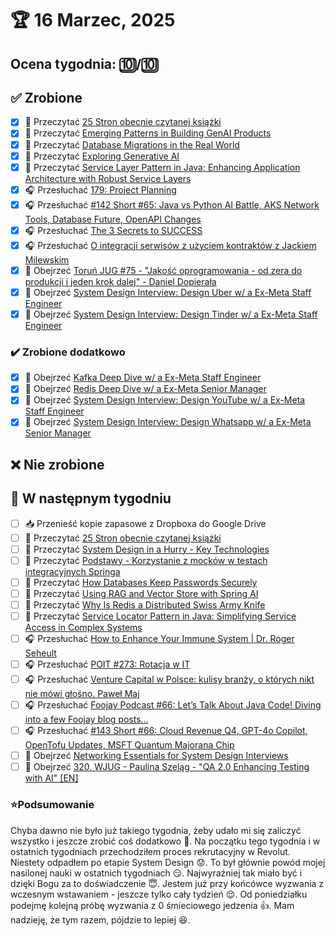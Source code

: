 # 🏆 16 Marzec, 2025

## Ocena tygodnia: 🔟/🔟

## ✅ Zrobione
- [x] 📗 Przeczytać [25 Stron obecnie czytanej książki](https://github.com/BartoszDabek/bdabek.pl/blob/master/miscellaneous/books.md)
- [x] 📗 Przeczytać [Emerging Patterns in Building GenAI Products](https://martinfowler.com/articles/gen-ai-patterns/)
- [x] 📗 Przeczytać [Database Migrations in the Real World](https://blog.jetbrains.com/idea/2025/02/database-migrations-in-the-real-world/)
- [x] 📗 Przeczytać [Exploring Generative AI](https://martinfowler.com/articles/exploring-gen-ai.html)
- [x] 📗 Przeczytać [Service Layer Pattern in Java: Enhancing Application Architecture with Robust Service Layers](https://java-design-patterns.com/patterns/service-layer/)
- [x] 🎧 Przesłuchać [179: Project Planning](https://www.programmingthrowdown.com/episodes/179-project-planning/)
- [x] 🎧 Przesłuchać [#142 Short #65: Java vs Python AI Battle, AKS Network Tools, Database Future, OpenAPI Changes](https://patoarchitekci.io/142/)
- [x] 🎧 Przesłuchać [The 3 Secrets to SUCCESS](https://effortlessenglishshow.com/the-3-secrets-to-success)
- [x] 🎧 Przesłuchać [O integracji serwisów z użyciem kontraktów z Jackiem Milewskim](https://bettersoftwaredesign.pl/podcast/o-integracji-serwisow-z-uzyciem-kontraktow-z-jackiem-milewskim/)
- [x] 🎥 Obejrzeć [Toruń JUG #75 - "Jakość oprogramowania - od zera do produkcji i jeden krok dalej" - Daniel Dopierała](https://youtu.be/1BHaDHU9sRM)
- [x] 🎥 Obejrzeć [System Design Interview: Design Uber w/ a Ex-Meta Staff Engineer](https://youtu.be/lsKU38RKQSo)
- [x] 🎥 Obejrzeć [System Design Interview: Design Tinder w/ a Ex-Meta Staff Engineer](https://youtu.be/18Fg5Akhkqw)

### ✔️ Zrobione dodatkowo
- [x] 🎥 Obejrzeć [Kafka Deep Dive w/ a Ex-Meta Staff Engineer](https://youtu.be/DU8o-OTeoCc)
- [x] 🎥 Obejrzeć [Redis Deep Dive w/ a Ex-Meta Senior Manager](https://youtu.be/fmT5nlEkl3U)
- [x] 🎥 Obejrzeć [System Design Interview: Design YouTube w/ a Ex-Meta Staff Engineer](https://youtu.be/IUrQ5_g3XKs)
- [x] 🎥 Obejrzeć [System Design Interview: Design Whatsapp w/ a Ex-Meta Senior Manager](https://youtu.be/cr6p0n0N-VA)

## ❌ Nie zrobione

## 📝 W następnym tygodniu
- [ ] 📥 Przenieść kopie zapasowe z Dropboxa do Google Drive
- [ ] 📗 Przeczytać [25 Stron obecnie czytanej książki](https://github.com/BartoszDabek/bdabek.pl/blob/master/miscellaneous/books.md)
- [ ] 📗 Przeczytać [System Design in a Hurry - Key Technologies](https://www.hellointerview.com/learn/system-design/in-a-hurry/key-technologies)
- [ ] 📗 Przeczytać [Podstawy - Korzystanie z mocków w testach integracyjnych Springa](https://cezarysanecki.pl/2025/02/21/podstawy-korzystanie-z-mockow-w-testach-integracyjnych-springa/)
- [ ] 📗 Przeczytać [How Databases Keep Passwords Securely](https://newsletter.systemdesign.one/p/how-to-store-passwords-in-database)
- [ ] 📗 Przeczytać [Using RAG and Vector Store with Spring AI](https://piotrminkowski.com/2025/02/24/using-rag-and-vector-store-with-spring-ai/)
- [ ] 📗 Przeczytać [Why Is Redis a Distributed Swiss Army Knife](https://newsletter.systemdesign.one/p/redis-use-cases)
- [ ] 📗 Przeczytać [Service Locator Pattern in Java: Simplifying Service Access in Complex Systems](https://java-design-patterns.com/patterns/service-locator/)
- [ ] 🎧 Przesłuchać [How to Enhance Your Immune System | Dr. Roger Seheult](https://www.hubermanlab.com/episode/how-to-enhance-your-immune-system-dr-roger-seheult)
- [ ] 🎧 Przesłuchać [POIT #273: Rotacja w IT](https://porozmawiajmyoit.pl/poit-273-rotacja-w-it/)
- [ ] 🎧 Przesłuchać [Venture Capital w Polsce: kulisy branży, o których nikt nie mówi głośno. Paweł Maj](https://youtu.be/vWmwNTHTPRA)
- [ ] 🎧 Przesłuchać [Foojay Podcast #66: Let’s Talk About Java Code! Diving into a few Foojay blog posts…](https://foojay.io/today/foojay-podcast-66/)
- [ ] 🎧 Przesłuchać [#143 Short #66: Cloud Revenue Q4, GPT-4o Copilot, OpenTofu Updates, MSFT Quantum Majorana Chip](https://patoarchitekci.io/143/)
- [ ] 🎥 Obejrzeć [Networking Essentials for System Design Interviews](https://youtu.be/SHkbPm1Wrno)
- [ ] 🎥 Obejrzeć [320. WJUG - Paulina Szeląg - "QA 2.0 Enhancing Testing with AI" [EN]](https://youtu.be/z0hegOcRecY)

### ⭐Podsumowanie
Chyba dawno nie było już takiego tygodnia, żeby udało mi się zaliczyć wszystko i jeszcze zrobić coś dodatkowo 👊. Na początku tego tygodnia i w ostatnich tygodniach przechodziłem proces rekrutacyjny w Revolut. Niestety odpadłem po etapie System Design 😟. To był głównie powód mojej nasilonej nauki w ostatnich tygodniach 😏. Najwyraźniej tak miało być i dzięki Bogu za to doświadczenie 😇. Jestem już przy końcówce wyzwania z wczesnym wstawaniem - jeszcze tylko cały tydzień 😌. Od poniedziałku podejmę kolejną próbę wyzwania z 0 śmieciowego jedzenia 👍. Mam nadzieję, że tym razem, pójdzie to lepiej 😆.
